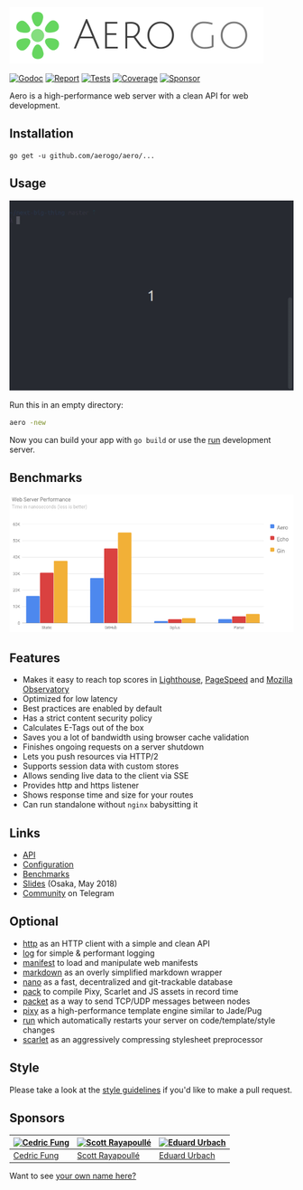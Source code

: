 ![Aero Go Logo](docs/media/aero.go.png)

[![Godoc][godoc-image]][godoc-url]
[![Report][report-image]][report-url]
[![Tests][tests-image]][tests-url]
[![Coverage][coverage-image]][coverage-url]
[![Sponsor][sponsor-image]][sponsor-url]

Aero is a high-performance web server with a clean API for web development.

## Installation

```shell
go get -u github.com/aerogo/aero/...
```

## Usage

![Aero usage](docs/media/usage.apng)

Run this in an empty directory:

```bash
aero -new
```

Now you can build your app with `go build` or use the [run](https://github.com/aerogo/run) development server.

## Benchmarks

[![Web server performance](docs/media/server-performance.png)](docs/Benchmarks.md)

## Features

- Makes it easy to reach top scores in [Lighthouse](https://developers.google.com/web/tools/lighthouse/), [PageSpeed](https://developers.google.com/speed/pagespeed/insights/) and [Mozilla Observatory](https://observatory.mozilla.org/)
- Optimized for low latency
- Best practices are enabled by default
- Has a strict content security policy
- Calculates E-Tags out of the box
- Saves you a lot of bandwidth using browser cache validation
- Finishes ongoing requests on a server shutdown
- Lets you push resources via HTTP/2
- Supports session data with custom stores
- Allows sending live data to the client via SSE
- Provides http and https listener
- Shows response time and size for your routes
- Can run standalone without `nginx` babysitting it

## Links

- [API](docs/API.md)
- [Configuration](docs/Configuration.md)
- [Benchmarks](docs/Benchmarks.md)
- [Slides](https://docs.google.com/presentation/d/166I69goLEVuvuFeeRfUu8c5lwl2_HAeSi2SZyzIuEKg/edit) (Osaka, May 2018)
- [Community](http://t.me/aeroframework) on Telegram

## Optional

- [http](https://github.com/aerogo/http) as an HTTP client with a simple and clean API
- [log](https://github.com/aerogo/log) for simple & performant logging
- [manifest](https://github.com/aerogo/manifest) to load and manipulate web manifests
- [markdown](https://github.com/aerogo/markdown) as an overly simplified markdown wrapper
- [nano](https://github.com/aerogo/nano) as a fast, decentralized and git-trackable database
- [pack](https://github.com/aerogo/pack) to compile Pixy, Scarlet and JS assets in record time
- [packet](https://github.com/aerogo/packet) as a way to send TCP/UDP messages between nodes
- [pixy](https://github.com/aerogo/pixy) as a high-performance template engine similar to Jade/Pug
- [run](https://github.com/aerogo/run) which automatically restarts your server on code/template/style changes
- [scarlet](https://github.com/aerogo/scarlet) as an aggressively compressing stylesheet preprocessor

## Style

Please take a look at the [style guidelines](https://github.com/akyoto/quality/blob/master/STYLE.md) if you'd like to make a pull request.

## Sponsors

| [![Cedric Fung](https://avatars3.githubusercontent.com/u/2269238?s=70&v=4)](https://github.com/cedricfung) | [![Scott Rayapoullé](https://avatars3.githubusercontent.com/u/11772084?s=70&v=4)](https://github.com/soulcramer) | [![Eduard Urbach](https://avatars3.githubusercontent.com/u/438936?s=70&v=4)](https://eduardurbach.com) |
| --- | --- | --- |
| [Cedric Fung](https://github.com/cedricfung) | [Scott Rayapoullé](https://github.com/soulcramer) | [Eduard Urbach](https://eduardurbach.com) |

Want to see [your own name here?](https://github.com/users/akyoto/sponsorship)

[godoc-image]: https://godoc.org/github.com/aerogo/aero?status.svg
[godoc-url]: https://godoc.org/github.com/aerogo/aero
[report-image]: https://goreportcard.com/badge/github.com/aerogo/aero
[report-url]: https://goreportcard.com/report/github.com/aerogo/aero
[tests-image]: https://cloud.drone.io/api/badges/aerogo/aero/status.svg
[tests-url]: https://cloud.drone.io/aerogo/aero
[coverage-image]: https://codecov.io/gh/aerogo/aero/graph/badge.svg
[coverage-url]: https://codecov.io/gh/aerogo/aero
[sponsor-image]: https://img.shields.io/badge/github-donate-green.svg
[sponsor-url]: https://github.com/users/akyoto/sponsorship
